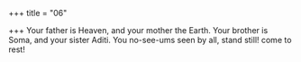 +++
title = "06"

+++
Your father is Heaven, and your mother the Earth. Your brother is  Soma, and your sister Aditi.
You no-see-ums seen by all, stand still! come to rest!
